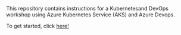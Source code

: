 This repository contains instructions for a Kubernetesand DevOps workshop using Azure Kubernetes Service (AKS) and Azure Devops. 

To get started, click <a href="https://github.com/pelithne/techdays2019/blob/master/workshop.md">here!</a>
